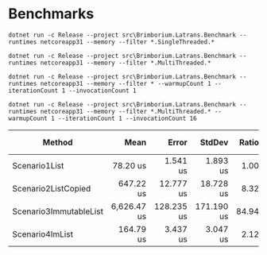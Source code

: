# Benchmarks


```
dotnet run -c Release --project src\Brimborium.Latrans.Benchmark --runtimes netcoreapp31 --memory --filter *.SingleThreaded.*

dotnet run -c Release --project src\Brimborium.Latrans.Benchmark --runtimes netcoreapp31 --memory --filter *.MultiThreaded.*

dotnet run -c Release --project src\Brimborium.Latrans.Benchmark --runtimes netcoreapp31 --memory --filter * --warmupCount 1 --iterationCount 1 --invocationCount 1

dotnet run -c Release --project src\Brimborium.Latrans.Benchmark --runtimes netcoreapp31 --memory --filter *.MultiThreaded.* --warmupCount 1 --iterationCount 1 --invocationCount 16

```


|                 Method |        Mean |      Error |     StdDev | Ratio | RatioSD |    Gen 0 |  Gen 1 | Gen 2 |  Allocated |
|----------------------- |------------:|-----------:|-----------:|------:|--------:|---------:|-------:|------:|-----------:|
|          Scenario1List |    78.20 us |   1.541 us |   1.893 us |  1.00 |    0.00 | 103.3936 | 0.1221 |     - |  422.53 KB |
|    Scenario2ListCopied |   647.22 us |  12.777 us |  18.728 us |  8.32 |    0.25 | 861.3281 |      - |     - | 3520.38 KB |
| Scenario3ImmutableList | 6,626.47 us | 128.235 us | 171.190 us | 84.94 |    2.96 | 156.2500 | 7.8125 |     - |  642.39 KB |
|        Scenario4ImList |   164.79 us |   3.437 us |   3.047 us |  2.12 |    0.07 | 134.7656 |      - |     - |  551.15 KB |